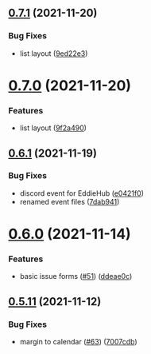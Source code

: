 ## [0.7.1](https://github.com/EddieHubCommunity/EventCalendar/compare/v0.7.0...v0.7.1) (2021-11-20)


### Bug Fixes

* list layout ([9ed22e3](https://github.com/EddieHubCommunity/EventCalendar/commit/9ed22e33424de630be99700b88dc9c3373dcffc4))



# [0.7.0](https://github.com/EddieHubCommunity/EventCalendar/compare/v0.6.1...v0.7.0) (2021-11-20)


### Features

* list layout ([9f2a490](https://github.com/EddieHubCommunity/EventCalendar/commit/9f2a49038eeb1738676c1bc58079e65dd9dcaf1e))



## [0.6.1](https://github.com/EddieHubCommunity/EventCalendar/compare/v0.6.0...v0.6.1) (2021-11-19)


### Bug Fixes

* discord event for EddieHub ([e0421f0](https://github.com/EddieHubCommunity/EventCalendar/commit/e0421f015d7e6ef75242b45630e9dcccc15b5b67))
* renamed event files ([7dab941](https://github.com/EddieHubCommunity/EventCalendar/commit/7dab9414e306b87f56a9782decb30205f5b9ddf0))



# [0.6.0](https://github.com/EddieHubCommunity/EventCalendar/compare/v0.5.11...v0.6.0) (2021-11-14)


### Features

* basic issue forms ([#51](https://github.com/EddieHubCommunity/EventCalendar/issues/51)) ([ddeae0c](https://github.com/EddieHubCommunity/EventCalendar/commit/ddeae0c65f5234fa6a8e56b71378c671d399f6f9))



## [0.5.11](https://github.com/EddieHubCommunity/EventCalendar/compare/v0.5.10...v0.5.11) (2021-11-12)


### Bug Fixes

* margin to calendar ([#63](https://github.com/EddieHubCommunity/EventCalendar/issues/63)) ([7007cdb](https://github.com/EddieHubCommunity/EventCalendar/commit/7007cdba8eba2ecc798f45bfdf6a9fbabf6eaf51))




